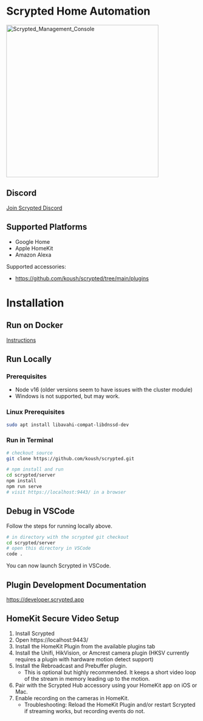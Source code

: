 # Scrypted Home Automation

<img width="400" alt="Scrypted_Management_Console" src="https://user-images.githubusercontent.com/73924/131903488-722d87ac-a0b0-40fe-b605-326e6b886e35.png">

## Discord

[Join Scrypted Discord](https://discord.gg/DcFzmBHYGq)

## Supported Platforms

 * Google Home
 * Apple HomeKit
 * Amazon Alexa

Supported accessories: 
 * https://github.com/koush/scrypted/tree/main/plugins

# Installation

## Run on Docker

[Instructions](DOCKER.md)

## Run Locally

### Prerequisites

* Node v16 (older versions seem to have issues with the cluster module)
* Windows is not supported, but may work.

### Linux Prerequisites

```sh
sudo apt install libavahi-compat-libdnssd-dev
```

### Run in Terminal

```sh
# checkout source
git clone https://github.com/koush/scrypted.git

# npm install and run
cd scrypted/server
npm install
npm run serve
# visit https://localhost:9443/ in a browser
```

## Debug in VSCode

Follow the steps for running locally above.

```sh
# in directory with the scrypted git checkout
cd scrypted/server
# open this directory in VSCode
code .
```

You can now launch Scrypted in VSCode.

## Plugin Development Documentation

https://developer.scrypted.app

## HomeKit Secure Video Setup

1. Install Scrypted
2. Open https://localhost:9443/
3. Install the HomeKit Plugin from the available plugins tab
4. Install the Unifi, HikVision, or Amcrest camera plugin (HKSV currently requires a plugin with hardware motion detect support)
5. Install the Rebroadcast and Prebuffer plugin.
    * This is optional but highly recommended. It keeps a short video loop of the stream in memory leading up to the motion.  
7. Pair with the Scrypted Hub accessory using your HomeKit app on iOS or Mac.
8. Enable recording on the cameras in HomeKit.
    * Troubleshooting: Reload the HomeKit Plugin and/or restart Scrypted if streaming works, but recording events do not.
